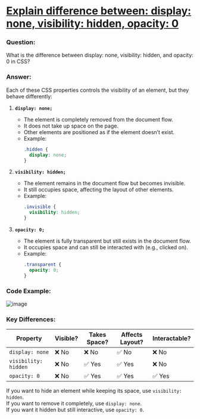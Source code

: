 # [Explain difference between: display: none, visibility: hidden, opacity: 0](#explain-difference-between-display-none-visibility-hidden-opacity-0)

### Question:
What is the difference between display: none, visibility: hidden, and opacity: 0 in CSS?

### Answer:  
Each of these CSS properties controls the visibility of an element, but they behave differently:  

1. **`display: none;`**  
   - The element is completely removed from the document flow.  
   - It does not take up space on the page.  
   - Other elements are positioned as if the element doesn’t exist.  
   - Example:  
     ```css
     .hidden {
       display: none;
     }
     ```

2. **`visibility: hidden;`**  
   - The element remains in the document flow but becomes invisible.  
   - It still occupies space, affecting the layout of other elements.  
   - Example:  
     ```css
     .invisible {
       visibility: hidden;
     }
     ```

3. **`opacity: 0;`**  
   - The element is fully transparent but still exists in the document flow.  
   - It occupies space and can still be interacted with (e.g., clicked on).  
   - Example:  
     ```css
     .transparent {
       opacity: 0;
     }
     ```

### Code Example:
![image](https://github.com/user-attachments/assets/fe766e6b-8301-437a-a2a9-da1e4186496f)


### Key Differences:  

| Property            | Visible? | Takes Space? | Affects Layout? | Interactable? |
|---------------------|----------|--------------|----------------|--------------|
| `display: none`    | ❌ No     | ❌ No         | ✅ No          | ❌ No       |
| `visibility: hidden` | ❌ No     | ✅ Yes        | ✅ Yes         | ❌ No       |
| `opacity: 0`       | ❌ No     | ✅ Yes        | ✅ Yes         | ✅ Yes      |

If you want to hide an element while keeping its space, use `visibility: hidden`.  
If you want to remove it completely, use `display: none`.  
If you want it hidden but still interactive, use `opacity: 0`.
